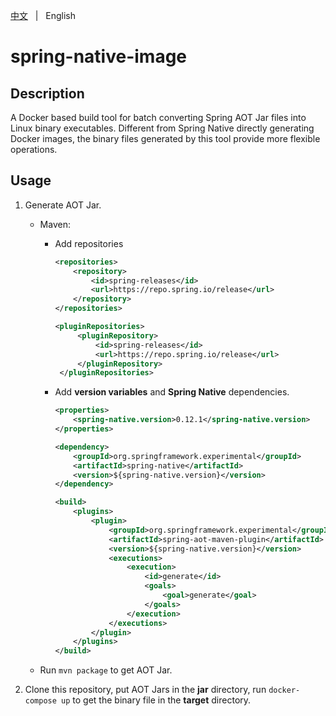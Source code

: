 [中文](README.zh.md) &nbsp; | &nbsp; English

# spring-native-image

## Description

A Docker based build tool for batch converting Spring AOT Jar files into Linux binary executables.
Different from Spring Native directly generating Docker images, the binary files generated by this tool provide more flexible operations.

## Usage

1. Generate AOT Jar.
   + Maven:
      + Add repositories
          ```xml
          <repositories>
              <repository>
                  <id>spring-releases</id>
                  <url>https://repo.spring.io/release</url>
              </repository>
          </repositories>
          ```

          ```xml
          <pluginRepositories>
               <pluginRepository>
                   <id>spring-releases</id>
                   <url>https://repo.spring.io/release</url>
               </pluginRepository>
           </pluginRepositories>
          ```

      + Add **version variables** and **Spring Native** dependencies.
          ```xml
          <properties>
              <spring-native.version>0.12.1</spring-native.version>
          </properties>
          ```
          ```xml
          <dependency>
              <groupId>org.springframework.experimental</groupId>
              <artifactId>spring-native</artifactId>
              <version>${spring-native.version}</version>
          </dependency>
          ```
          ```xml
          <build>
              <plugins>
                  <plugin>
                      <groupId>org.springframework.experimental</groupId>
                      <artifactId>spring-aot-maven-plugin</artifactId>
                      <version>${spring-native.version}</version>
                      <executions>
                          <execution>
                              <id>generate</id>
                              <goals>
                                  <goal>generate</goal>
                              </goals>
                          </execution>
                      </executions>
                  </plugin>
              </plugins>
          </build>
          ```
   + Run `mvn package` to get AOT Jar.

2. Clone this repository, put AOT Jars in the **jar** directory, run `docker-compose up` to get the binary file in the **target** directory.
